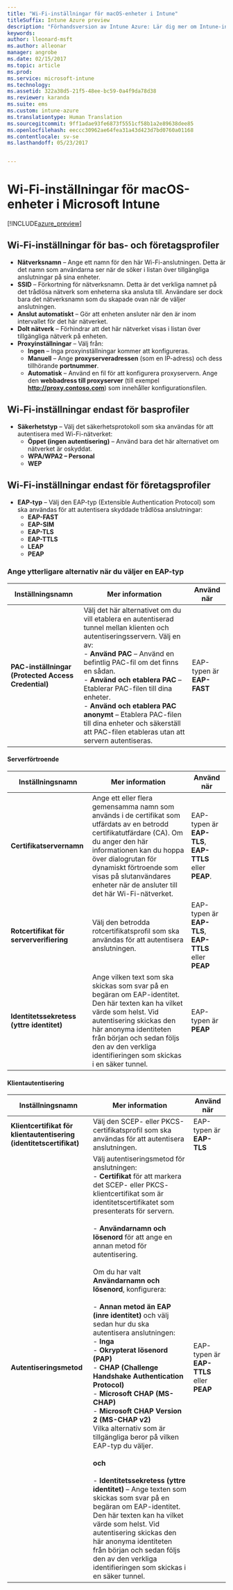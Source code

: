 ```yaml
---
title: "Wi-Fi-inställningar för macOS-enheter i Intune"
titleSuffix: Intune Azure preview
description: "Förhandsversion av Intune Azure: Lär dig mer om Intune-inställningar som du kan använda för att konfigurera Wi-Fi-anslutningar på macOS-enheter."
keywords: 
author: lleonard-msft
ms.author: alleonar
manager: angrobe
ms.date: 02/15/2017
ms.topic: article
ms.prod: 
ms.service: microsoft-intune
ms.technology: 
ms.assetid: 322a38d5-21f5-48ee-bc59-0a4f9da78d38
ms.reviewer: karanda
ms.suite: ems
ms.custom: intune-azure
ms.translationtype: Human Translation
ms.sourcegitcommit: 9ff1adae93fe6873f5551cf58b1a2e89638dee85
ms.openlocfilehash: eeccc30962ae64fea31a43d423d7bd0760a01168
ms.contentlocale: sv-se
ms.lasthandoff: 05/23/2017


---
```


# <a name="wi-fi-settings-for-macos-devices-in-microsoft-intune"></a>Wi-Fi-inställningar för macOS-enheter i Microsoft Intune

[!INCLUDE[azure_preview](./includes/azure_preview.md)]

## <a name="wi-fi-settings-for-basic-and-enterprise-profiles"></a>Wi-Fi-inställningar för bas- och företagsprofiler

- **Nätverksnamn** – Ange ett namn för den här Wi-Fi-anslutningen. Detta är det namn som användarna ser när de söker i listan över tillgängliga anslutningar på sina enheter.
- **SSID** – Förkortning för nätverksnamn. Detta är det verkliga namnet på det trådlösa nätverk som enheterna ska ansluta till. Användare ser dock bara det nätverksnamn som du skapade ovan när de väljer anslutningen.
- **Anslut automatiskt** – Gör att enheten ansluter när den är inom intervallet för det här nätverket.
- **Dolt nätverk** – Förhindrar att det här nätverket visas i listan över tillgängliga nätverk på enheten.
- **Proxyinställningar** – Välj från:
    - **Ingen** – Inga proxyinställningar kommer att konfigureras.
    - **Manuell** – Ange **proxyserveradressen** (som en IP-adress) och dess tillhörande **portnummer**.
    - **Automatisk** – Använd en fil för att konfigurera proxyservern. Ange den **webbadress till proxyserver** (till exempel **http://proxy.contoso.com**) som innehåller konfigurationsfilen.

## <a name="wi-fi-settings-for-basic-profiles-only"></a>Wi-Fi-inställningar endast för basprofiler

- **Säkerhetstyp** – Välj det säkerhetsprotokoll som ska användas för att autentisera med Wi-Fi-nätverket:
    - **Öppet (ingen autentisering)** – Använd bara det här alternativet om nätverket är oskyddat.
    - **WPA/WPA2 – Personal**
    - **WEP**

## <a name="wi-fi-settings-for-enterprise-profiles-only"></a>Wi-Fi-inställningar endast för företagsprofiler

- **EAP-typ** – Välj den EAP-typ (Extensible Authentication Protocol) som ska användas för att autentisera skyddade trådlösa anslutningar:
    - **EAP-FAST**
    - **EAP-SIM**
    - **EAP-TLS**
    - **EAP-TTLS**
    - **LEAP**
    - **PEAP**

### <a name="further-options-when-you-choose-an-eap-type"></a>Ange ytterligare alternativ när du väljer en EAP-typ


|Inställningsnamn|Mer information|Använd när|
|--------------|-------------|----------|
|**PAC-inställningar (Protected Access Credential)**|Välj det här alternativet om du vill etablera en autentiserad tunnel mellan klienten och autentiseringsservern. Välj en av:<br>- **Använd PAC** – Använd en befintlig PAC-fil om det finns en sådan.<br>- **Använd och etablera PAC** – Etablerar PAC-filen till dina enheter.<br>- **Använd och etablera PAC anonymt** – Etablera PAC-filen till dina enheter och säkerställ att PAC-filen etableras utan att servern autentiseras.|EAP-typen är **EAP-FAST**|

#### <a name="server-trust"></a>Serverförtroende


|Inställningsnamn|Mer information|Använd när|
|--------------|-------------|----------|
|**Certifikatservernamn**|Ange ett eller flera gemensamma namn som används i de certifikat som utfärdats av en betrodd certifikatutfärdare (CA). Om du anger den här informationen kan du hoppa över dialogrutan för dynamiskt förtroende som visas på slutanvändares enheter när de ansluter till det här Wi-Fi-nätverket.|EAP-typen är **EAP-TLS**, **EAP-TTLS** eller **PEAP**.|
|**Rotcertifikat för serververifiering**|Välj den betrodda rotcertifikatsprofil som ska användas för att autentisera anslutningen. |EAP-typen är **EAP-TLS**, **EAP-TTLS** eller **PEAP**|
|**Identitetssekretess (yttre identitet)**|Ange vilken text som ska skickas som svar på en begäran om EAP-identitet. Den här texten kan ha vilket värde som helst. Vid autentisering skickas den här anonyma identiteten från början och sedan följs den av den verkliga identifieringen som skickas i en säker tunnel.|EAP-typen är **PEAP**|


#### <a name="client-authentication"></a>Klientautentisering


|Inställningsnamn|Mer information|Använd när|
|--------------|-------------|----------|
|**Klientcertifikat för klientautentisering (identitetscertifikat)**|Välj den SCEP- eller PKCS-certifikatsprofil som ska användas för att autentisera anslutningen.|EAP-typen är **EAP-TLS**|
|**Autentiseringsmetod**|Välj autentiseringsmetod för anslutningen:<br>- **Certifikat** för att markera det SCEP- eller PKCS- klientcertifikat som är identitetscertifikatet som presenterats för servern.<br><br>- **Användarnamn och lösenord** för att ange en annan metod för autentisering. <br><br>Om du har valt **Användarnamn och lösenord**, konfigurera:<br><br>-  **Annan metod än EAP (inre identitet)** och välj sedan hur du ska autentisera anslutningen:<br>- **Inga**<br>- **Okrypterat lösenord (PAP)**<br>- **CHAP (Challenge Handshake Authentication Protocol)**<br>- **Microsoft CHAP (MS-CHAP)**<br>- **Microsoft CHAP Version 2 (MS-CHAP v2)**<br>Vilka alternativ som är tillgängliga beror på vilken EAP-typ du väljer.<br><br>**och**<br><br>- **Identitetssekretess (yttre identitet)** – Ange texten som skickas som svar på en begäran om EAP-identitet. Den här texten kan ha vilket värde som helst. Vid autentisering skickas den här anonyma identiteten från början och sedan följs den av den verkliga identifieringen som skickas i en säker tunnel.|EAP-typen är **EAP-TTLS** eller **PEAP**|

